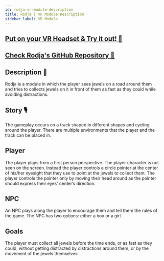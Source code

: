 ```yaml
---
id: rodja-vr-module-description
title: Rodja | VR Module Description
sidebar_label: VR Module
---
```


## [Put on your VR Headset & Try it out! 🚀 ](https://rodja-webxr.firebaseapp.com)

## [Check Rodja's GitHub Repository 🏃 ](https://github.com/vrapeutic/Rodja-webXR)

## Description 📝

Rodja is a module in which the player sees jewels on a road
around them and tries to collects jewels on it in front of them as fast as they
could while avoiding distractions.

## Story 🎙

The gameplay occurs on a track shaped in different shapes and cycling
around the player. There are multiple environments that the player and the track
can be placed in.

## Player

The player plays from a first person perspective. The player character is
not seen on the screen. Instead the player controls a circle pointer at the
center of his/her eyesight that they use to point at the jewels to collect
them.
The player controls the pointer only by moving their head around as the
pointer should express their eyes’ center’s direction.

## NPC

An NPC plays along the player to encourage them and tell them the rules
of the game.
The NPC has two options: either a boy or a girl.

## Goals

The player must collect all jewels before the time ends, or as fast as they
could, without getting distracted by distractions around them, or by the movement
of the jewels themselves.
